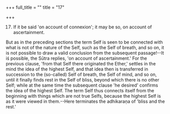+++
full_title = ""
title = "17"

+++


17. If it be said 'on account of connexion'; it may be so, on account of ascertainment.

But as in the preceding sections the term Self is seen to be connected with what is not of the nature of the Self, such as the Self of breath, and so on, it is not possible to draw a valid conclusion from the subsequent passage!--It iś possible, the Sūtra replies, 'on account of ascertainment.' For the previous clause, 'from that Self there originated the Ether,' settles in the mind the idea of the highest Self, and that idea then is transferred in succession to the (so-called) Self of breath, the Self of mind, and so on, until it finally finds rest in the Self of bliss, beyond which there is no other Self; while at the same time the subsequent clause 'he desired' confirms the idea of the highest Self. The term Self thus connects itself from the beginning with things which are not true Selfs, because the highest Self is as it were viewed in them.--Here terminates the adhikaraṇa of 'bliss and the rest.'

